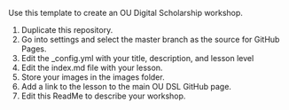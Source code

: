 Use this template to create an OU Digital Scholarship workshop. 

1. Duplicate this repository.
2. Go into settings and select the master branch as the source for GitHub Pages.
3. Edit the _config.yml with your title, description, and lesson level
4. Edit the index.md file with your lesson.
5. Store your images in the images folder. 
6. Add a link to the lesson to the main OU DSL GitHub page. 
7. Edit this ReadMe to describe your workshop.
